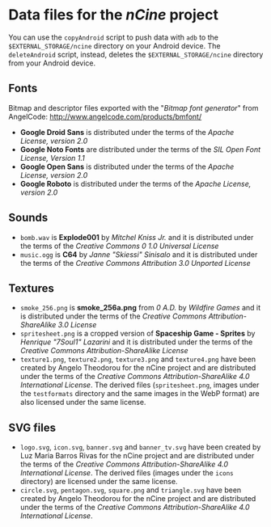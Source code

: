 # Data files for the *nCine* project

You can use the `copyAndroid` script to push data with `adb` to the `$EXTERNAL_STORAGE/ncine` directory on your Android device.
The `deleteAndroid` script, instead, deletes the `$EXTERNAL_STORAGE/ncine` directory from your Android device.

## Fonts

Bitmap and descriptor files exported with the "*Bitmap font generator*" from AngelCode: http://www.angelcode.com/products/bmfont/

- **Google Droid Sans** is distributed under the terms of the *Apache License, version 2.0*
- **Google Noto Fonts** are distributed under the terms of the *SIL Open Font License, Version 1.1*
- **Google Open Sans** is distributed under the terms of the *Apache License, version 2.0*
- **Google Roboto** is distributed under the terms of the *Apache License, version 2.0*

## Sounds

- `bomb.wav` is **Explode001** by *Mitchel Kniss Jr.* and it is distributed under the terms of the *Creative Commons 0 1.0 Universal License*
- `music.ogg` is **C64** by *Janne "Skiessi" Sinisalo* and it is distributed under the terms of the *Creative Commons Attribution 3.0 Unported License*

## Textures

- `smoke_256.png` is **smoke_256a.png** from *0 A.D.* by *Wildfire Games* and it is distributed under the terms of the *Creative Commons Attribution-ShareAlike 3.0 License*
- `spritesheet.png` is a cropped version of **Spaceship Game - Sprites** by *Henrique "7Soul1" Lazarini* and it is distributed under the terms of the *Creative Commons Attribution-ShareAlike License*
- `texture1.png`, `texture2.png`, `texture3.png` and `texture4.png` have been created by Angelo Theodorou for the nCine project and are distributed under the terms of the *Creative Commons Attribution-ShareAlike 4.0 International License*.
  The derived files (`spritesheet.png`, images under the `testformats` directory and the same images in the WebP format) are also licensed under the same license.

## SVG files

- `logo.svg`, `icon.svg`, `banner.svg` and `banner_tv.svg` have been created by Luz Maria Barros Rivas for the nCine project and are distributed under the terms of the *Creative Commons Attribution-ShareAlike 4.0 International License*.
  The derived files (images under the `icons` directory) are licensed under the same license.
- `circle.svg`, `pentagon.svg`, `square.png` and `triangle.svg` have been created by Angelo Theodorou for the nCine project and are distributed under the terms of the *Creative Commons Attribution-ShareAlike 4.0 International License*.

